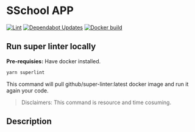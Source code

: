 # SSchool APP

[![Lint](https://github.com/ADORSYS-GIS/sschool/actions/workflows/lint-codebase.yml/badge.svg)](https://github.com/ADORSYS-GIS/sschool/actions/workflows/lint-codebase.yml)
[![Dependabot Updates](https://github.com/ADORSYS-GIS/sschool/actions/workflows/dependabot/dependabot-updates/badge.svg)](https://github.com/ADORSYS-GIS/sschool/actions/workflows/dependabot/dependabot-updates)
[![Docker build](https://github.com/ADORSYS-GIS/sschool/actions/workflows/build.yml/badge.svg)](https://github.com/ADORSYS-GIS/sschool/actions/workflows/build.yml)

## Run super linter locally

**Pre-requisies:** Have docker installed.

```bash
yarn superlint
```

This command will pull github/super-linter:latest docker image and run it again your code.

> Disclaimers: This command is resource and time cosuming.

## Description
